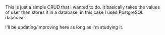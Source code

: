 This is just a simple CRUD that I wanted to do. It basically takes the values of user then stores it
in a database, in this case I used PostgreSQL database. 

I'll be updating/improving here as long as I'm studying it.
